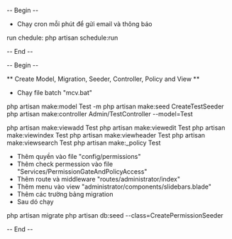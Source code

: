 -- Begin --

* Chạy cron mỗi phút để gửi email và thông báo

run chedule: php artisan schedule:run

-- End --




-- Begin --

** Create Model, Migration, Seeder, Controller, Policy and View **

* Chạy file batch "mcv.bat"

php artisan make:model Test -m
php artisan make:seed CreateTestSeeder
php artisan make:controller Admin/TestController --model=Test

php artisan make:viewadd Test
php artisan make:viewedit Test
php artisan make:viewindex Test
php artisan make:viewheader Test
php artisan make:viewsearch Test
php artisan make:_policy Test

* Thêm quyền vào file "config/permissions"
* Thêm check permession vào file "Services/PermissionGateAndPolicyAccess"
* Thêm route và middleware "routes/administrator/index"
* Thêm menu vào view "administrator/components/slidebars.blade"
* Thêm các trường bảng migration
* Sau dó chạy

php artisan migrate
php artisan db:seed --class=CreatePermissionSeeder

-- End --
